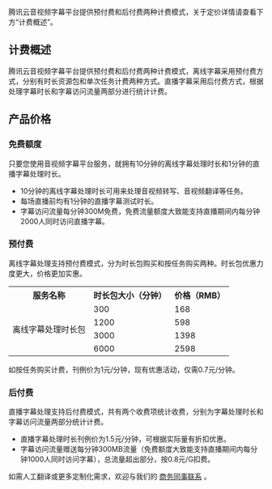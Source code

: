 腾讯云音视频字幕平台提供预付费和后付费两种计费模式，关于定价详情请查看下方“计费概述”。

## 计费概述
腾讯云音视频字幕平台提供预付费和后付费两种计费模式，离线字幕采用预付费方式，分别有时长资源包和单次任务计费两种方式。直播字幕采用后付费方式，根据处理字幕时长和字幕访问流量两部分进行统计计费。

## 产品价格
### 免费额度
只要您使用音视频字幕平台服务，就拥有10分钟的离线字幕处理时长和1分钟的直播字幕处理时长。
- 10分钟的离线字幕处理时长可用来处理音视频转写、音视频翻译等任务。
- 每场直播前均有1分钟的直播字幕测试时长。
- 字幕访问流量每分钟300M免费，免费流量额度大致能支持直播期间内每分钟2000人同时访问直播字幕。

### 预付费
离线字幕处理支持预付费模式，分为时长包购买和按任务购买两种。时长包优惠力度更大，价格更加实惠。

<table>
<tr>
<th>服务名称</th>
<th>时长包大小（分钟）</th>
<th>价格（RMB）</th>
</tr>
<tr>
<td rowspan="4">离线字幕处理时长包</td>
<td>300</td>
<td>168</td>
</tr>
<tr>
<td>1200</td>
<td>598</td>
</tr>
<tr>
<td>3000</td>
<td>1398</td>
</tr>
<tr>
<td>6000</td>
<td>2598</td>
</tr>
</table>

如按任务购买计费，刊例价为1元/分钟，现有优惠活动，仅需0.7元/分钟。

### 后付费
直播字幕处理支持后付费模式，共有两个收费项统计收费，分别为字幕处理时长和字幕访问流量两部分统计计费。
- 直播字幕处理时长刊例价为1.5元/分钟，可根据实际量有折扣优惠。
- 字幕访问流量赠送每分钟300MB流量（免费额度大致能支持直播期间内每分钟1000人同时访问字幕），总流量超出部分，按0.8元/G扣费。

如需人工翻译或更多定制化需求，欢迎与我们的 [商务同事联系](https://cloud.tencent.com/about/connect) 。

